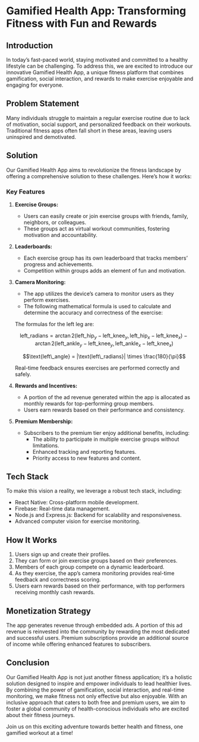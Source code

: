 # Gamified Health App: Transforming Fitness with Fun and Rewards

## Introduction

In today’s fast-paced world, staying motivated and committed to a healthy lifestyle can be challenging. To address this, we are excited to introduce our innovative Gamified Health App, a unique fitness platform that combines gamification, social interaction, and rewards to make exercise enjoyable and engaging for everyone.

## Problem Statement

Many individuals struggle to maintain a regular exercise routine due to lack of motivation, social support, and personalized feedback on their workouts. Traditional fitness apps often fall short in these areas, leaving users uninspired and demotivated.

## Solution

Our Gamified Health App aims to revolutionize the fitness landscape by offering a comprehensive solution to these challenges. Here’s how it works:

### Key Features

1. **Exercise Groups:**
   - Users can easily create or join exercise groups with friends, family, neighbors, or colleagues.
   - These groups act as virtual workout communities, fostering motivation and accountability.

2. **Leaderboards:**
   - Each exercise group has its own leaderboard that tracks members’ progress and achievements.
   - Competition within groups adds an element of fun and motivation.

3. **Camera Monitoring:**
   - The app utilizes the device’s camera to monitor users as they perform exercises.
   - The following mathematical formula is used to calculate and determine the accuracy and correctness of the exercise:
   
   The formulas for the left leg are:

    $$\text{left\_radians} = \arctan2\left(\text{left\_hip}_y - \text{left\_knee}_y, \text{left\_hip}_x - \text{left\_knee}_x\right) - \arctan2\left(\text{left\_ankle}_y - \text{left\_knee}_y, \text{left\_ankle}_x - \text{left\_knee}_x\right)$$

    $$\text{left\_angle} = |\text{left\_radians}| \times \frac{180}{\pi}$$

   
   Real-time feedback ensures exercises are performed correctly and safely.

4. **Rewards and Incentives:**
   - A portion of the ad revenue generated within the app is allocated as monthly rewards for top-performing group members.
   - Users earn rewards based on their performance and consistency.

5. **Premium Membership:**
   - Subscribers to the premium tier enjoy additional benefits, including:
     - The ability to participate in multiple exercise groups without limitations.
     - Enhanced tracking and reporting features.
     - Priority access to new features and content.

## Tech Stack

To make this vision a reality, we leverage a robust tech stack, including:
- React Native: Cross-platform mobile development.
- Firebase: Real-time data management.
- Node.js and Express.js: Backend for scalability and responsiveness.
- Advanced computer vision for exercise monitoring.

## How It Works

1. Users sign up and create their profiles.
2. They can form or join exercise groups based on their preferences.
3. Members of each group compete on a dynamic leaderboard.
4. As they exercise, the app’s camera monitoring provides real-time feedback and correctness scoring.
5. Users earn rewards based on their performance, with top performers receiving monthly cash rewards.

## Monetization Strategy

The app generates revenue through embedded ads. A portion of this ad revenue is reinvested into the community by rewarding the most dedicated and successful users. Premium subscriptions provide an additional source of income while offering enhanced features to subscribers.

## Conclusion

Our Gamified Health App is not just another fitness application; it’s a holistic solution designed to inspire and empower individuals to lead healthier lives. By combining the power of gamification, social interaction, and real-time monitoring, we make fitness not only effective but also enjoyable. With an inclusive approach that caters to both free and premium users, we aim to foster a global community of health-conscious individuals who are excited about their fitness journeys.

Join us on this exciting adventure towards better health and fitness, one gamified workout at a time!
